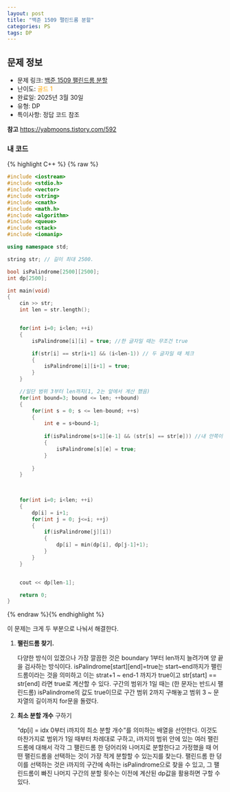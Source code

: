 ```yaml
---
layout: post
title: "백준 1509 팰린드롬 분할"
categories: PS
tags: DP
---
```


## 문제 정보
- 문제 링크: [백준 1509 팰린드롬 분할](https://www.acmicpc.net/problem/1509)
- 난이도: <span style="color:#FFA500">골드 1</span>
- 완료일: 2025년 3월 30일
- 유형: DP
- 특이사항: 정답 코드 참조 


**참고**
https://yabmoons.tistory.com/592

### 내 코드

{% highlight C++ %} {% raw %}
```cpp
#include <iostream>
#include <stdio.h>
#include <vector>
#include <string>
#include <cmath>
#include <math.h>
#include <algorithm>
#include <queue>
#include <stack>
#include <iomanip>

using namespace std;

string str; // 길이 최대 2500.

bool isPalindrome[2500][2500];
int dp[2500];

int main(void)
{   
    cin >> str;
    int len = str.length();


    for(int i=0; i<len; ++i)
    {
        isPalindrome[i][i] = true; //한 글자일 때는 무조건 true

        if(str[i] == str[i+1] && (i<len-1)) // 두 글자일 때 체크
        {
            isPalindrome[i][i+1] = true;
        }
    }

    //일단 범위 3부터 len까지(1, 2는 앞에서 계산 했음)
    for(int bound=3; bound <= len; ++bound)
    {
        for(int s = 0; s <= len-bound; ++s)
        {
            int e = s+bound-1;
            
            if(isPalindrome[s+1][e-1] && (str[s] == str[e])) //내 안쪽이 pal이고, 양 끝 문자가 같으면 나도 pal
            {
                isPalindrome[s][e] = true;
            }
            
        }
    }

    
    
    for(int i=0; i<len; ++i)
    {
        dp[i] = i+1;
        for(int j = 0; j<=i; ++j)
        {
            if(isPalindrome[j][i])
            {
                dp[i] = min(dp[i], dp[j-1]+1);
            }
        }
    }


    cout << dp[len-1];

    return 0;
}

```
{% endraw %}{% endhighlight %}


이 문제는 크게 두 부분으로 나눠서 해결한다.

1. **팰린드롬 찾기.** 
    
    다양한 방식이 있겠으나 가장 깔끔한 것은 boundary 1부터 len까지 늘려가며 양 끝을 검사하는 방식이다.
    isPalindrome[start][end]=true는 start~end까지가 팰린드롬이라는 것을 의미하고 
    이는 strat+1 ~ end-1 까지가 true이고 str[start] == str[end] 라면 true로 계산할 수 있다.
    구간의 범위가 1일 때는 (한 문자는 반드시 팰린드롬) isPalindrome의 값도 true이므로 
    구간 범위 2까지 구해놓고 범위 3 ~ 문자열의 길이까지 for문을 돌렸다. 
    
2. **최소 분할 개수** 구하기
    
    “dp[i] = idx 0부터 i까지의 최소 분할 개수”를 의미하는 배열을 선언한다.
    이것도 마찬가지로 범위가 1일 때부터 차례대로 구하고,
    i까지의 범위 안에 있는 여러 팰린드롬에 대해서 각각 그 팰린드롬 한 덩어리와 나머지로 분할한다고 가정했을 때 어떤 팰린드롬을 선택하는 것이 가장 적게 분할할 수 있는지를 찾는다.
    팰린드롬 한 덩이를 선택하는 것은 i까지의 구간에 속하는 isPalindrome으로 찾을 수 있고,
    그 팰린드롬이 빠진 나머지 구간의 분할 횟수는 이전에 계산된 dp값을 활용하면 구할 수 있다.